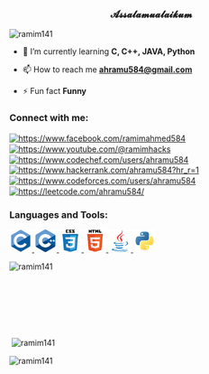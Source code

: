<h3 align="center">𝓐𝓼𝓼𝓪𝓵𝓪𝓶𝓾𝓪𝓵𝓪𝓲𝓴𝓾𝓶</h3>

<p align="left"> <img src="https://komarev.com/ghpvc/?username=ramim141&label=Profile%20views&color=0e75b6&style=flat" alt="ramim141" /> </p>

- 🌱 I’m currently learning **C, C++, JAVA, Python**

- 📫 How to reach me **ahramu584@gmail.com**

- ⚡ Fun fact **Funny**

<h3 align="left">Connect with me:</h3>
<p align="left">
<a href="https://fb.com/https://www.facebook.com/ramimahmed584" target="blank"><img align="center" src="https://raw.githubusercontent.com/rahuldkjain/github-profile-readme-generator/master/src/images/icons/Social/facebook.svg" alt="https://www.facebook.com/ramimahmed584" height="30" width="40" /></a>
<a href="https://www.youtube.com/c/https://www.youtube.com/@ramimhacks" target="blank"><img align="center" src="https://raw.githubusercontent.com/rahuldkjain/github-profile-readme-generator/master/src/images/icons/Social/youtube.svg" alt="https://www.youtube.com/@ramimhacks" height="30" width="40" /></a>
<a href="https://www.codechef.com/users/https://www.codechef.com/users/ahramu584" target="blank"><img align="center" src="https://cdn.jsdelivr.net/npm/simple-icons@3.1.0/icons/codechef.svg" alt="https://www.codechef.com/users/ahramu584" height="30" width="40" /></a>
<a href="https://www.hackerrank.com/https://www.hackerrank.com/ahramu584?hr_r=1" target="blank"><img align="center" src="https://raw.githubusercontent.com/rahuldkjain/github-profile-readme-generator/master/src/images/icons/Social/hackerrank.svg" alt="https://www.hackerrank.com/ahramu584?hr_r=1" height="30" width="40" /></a>
<a href="https://codeforces.com/profile/https://www.codeforces.com/users/ahramu584" target="blank"><img align="center" src="https://raw.githubusercontent.com/rahuldkjain/github-profile-readme-generator/master/src/images/icons/Social/codeforces.svg" alt="https://www.codeforces.com/users/ahramu584" height="30" width="40" /></a>
<a href="https://www.leetcode.com/https://leetcode.com/ahramu584/" target="blank"><img align="center" src="https://raw.githubusercontent.com/rahuldkjain/github-profile-readme-generator/master/src/images/icons/Social/leet-code.svg" alt="https://leetcode.com/ahramu584/" height="30" width="40" /></a>
</p>

<h3 align="left">Languages and Tools:</h3>
<p align="left"> <a href="https://www.cprogramming.com/" target="_blank" rel="noreferrer"> <img src="https://raw.githubusercontent.com/devicons/devicon/master/icons/c/c-original.svg" alt="c" width="40" height="40"/> </a> <a href="https://www.w3schools.com/cpp/" target="_blank" rel="noreferrer"> <img src="https://raw.githubusercontent.com/devicons/devicon/master/icons/cplusplus/cplusplus-original.svg" alt="cplusplus" width="40" height="40"/> </a> <a href="https://www.w3schools.com/css/" target="_blank" rel="noreferrer"> <img src="https://raw.githubusercontent.com/devicons/devicon/master/icons/css3/css3-original-wordmark.svg" alt="css3" width="40" height="40"/> </a> <a href="https://www.w3.org/html/" target="_blank" rel="noreferrer"> <img src="https://raw.githubusercontent.com/devicons/devicon/master/icons/html5/html5-original-wordmark.svg" alt="html5" width="40" height="40"/> </a> <a href="https://www.java.com" target="_blank" rel="noreferrer"> <img src="https://raw.githubusercontent.com/devicons/devicon/master/icons/java/java-original.svg" alt="java" width="40" height="40"/> </a> <a href="https://www.python.org" target="_blank" rel="noreferrer"> <img src="https://raw.githubusercontent.com/devicons/devicon/master/icons/python/python-original.svg" alt="python" width="40" height="40"/> </a> </p>

<p><img align="left" src="https://github-readme-stats.vercel.app/api/top-langs?username=ramim141&show_icons=true&locale=en&layout=compact" alt="ramim141" /></p>
</br></br></br></br></br></br></br>

<p>&nbsp;<img align="center" src="https://github-readme-stats.vercel.app/api?username=ramim141&show_icons=true&locale=en" alt="ramim141" /></p>

<p><img align="center" src="https://github-readme-streak-stats.herokuapp.com/?user=ramim141&" alt="ramim141" /></p>

